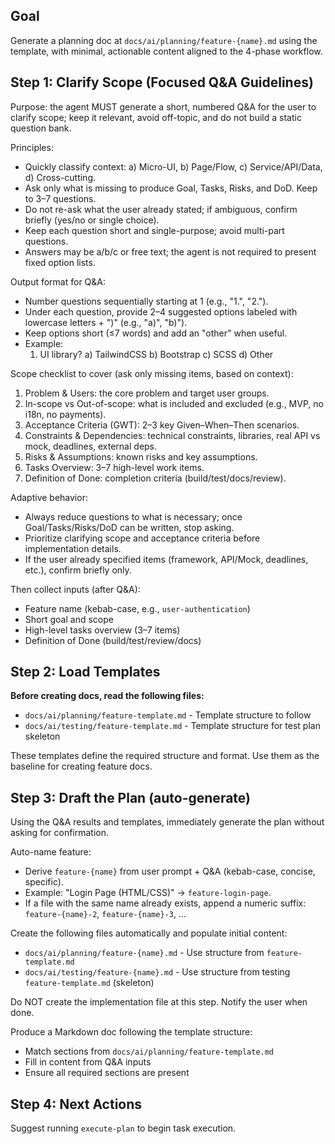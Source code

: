 
## Goal
Generate a planning doc at `docs/ai/planning/feature-{name}.md` using the template, with minimal, actionable content aligned to the 4-phase workflow.

## Step 1: Clarify Scope (Focused Q&A Guidelines)
Purpose: the agent MUST generate a short, numbered Q&A for the user to clarify scope; keep it relevant, avoid off-topic, and do not build a static question bank.

Principles:
- Quickly classify context: a) Micro-UI, b) Page/Flow, c) Service/API/Data, d) Cross-cutting.
- Ask only what is missing to produce Goal, Tasks, Risks, and DoD. Keep to 3–7 questions.
- Do not re-ask what the user already stated; if ambiguous, confirm briefly (yes/no or single choice).
- Keep each question short and single-purpose; avoid multi-part questions.
- Answers may be a/b/c or free text; the agent is not required to present fixed option lists.

Output format for Q&A:
- Number questions sequentially starting at 1 (e.g., "1.", "2.").
- Under each question, provide 2–4 suggested options labeled with lowercase letters + ")" (e.g., "a)", "b)").
- Keep options short (≤7 words) and add an "other" when useful.
- Example:
  1. UI library?
     a) TailwindCSS  b) Bootstrap  c) SCSS  d) Other

Scope checklist to cover (ask only missing items, based on context):
1) Problem & Users: the core problem and target user groups.
2) In-scope vs Out-of-scope: what is included and excluded (e.g., MVP, no i18n, no payments).
3) Acceptance Criteria (GWT): 2–3 key Given–When–Then scenarios.
4) Constraints & Dependencies: technical constraints, libraries, real API vs mock, deadlines, external deps.
5) Risks & Assumptions: known risks and key assumptions.
6) Tasks Overview: 3–7 high-level work items.
7) Definition of Done: completion criteria (build/test/docs/review).

Adaptive behavior:
- Always reduce questions to what is necessary; once Goal/Tasks/Risks/DoD can be written, stop asking.
- Prioritize clarifying scope and acceptance criteria before implementation details.
- If the user already specified items (framework, API/Mock, deadlines, etc.), confirm briefly only.

Then collect inputs (after Q&A):
- Feature name (kebab-case, e.g., `user-authentication`)
- Short goal and scope
- High-level tasks overview (3–7 items)
- Definition of Done (build/test/review/docs)

## Step 2: Load Templates
**Before creating docs, read the following files:**
- `docs/ai/planning/feature-template.md` - Template structure to follow
- `docs/ai/testing/feature-template.md` - Template structure for test plan skeleton

These templates define the required structure and format. Use them as the baseline for creating feature docs.

## Step 3: Draft the Plan (auto-generate)
Using the Q&A results and templates, immediately generate the plan without asking for confirmation.

Auto-name feature:
- Derive `feature-{name}` from user prompt + Q&A (kebab-case, concise, specific).
- Example: "Login Page (HTML/CSS)" → `feature-login-page`.
- If a file with the same name already exists, append a numeric suffix: `feature-{name}-2`, `feature-{name}-3`, ...

Create the following files automatically and populate initial content:
- `docs/ai/planning/feature-{name}.md` - Use structure from `feature-template.md`
- `docs/ai/testing/feature-{name}.md` - Use structure from testing `feature-template.md` (skeleton)

Do NOT create the implementation file at this step.
Notify the user when done.

Produce a Markdown doc following the template structure:
- Match sections from `docs/ai/planning/feature-template.md`
- Fill in content from Q&A inputs
- Ensure all required sections are present

## Step 4: Next Actions
Suggest running `execute-plan` to begin task execution.
